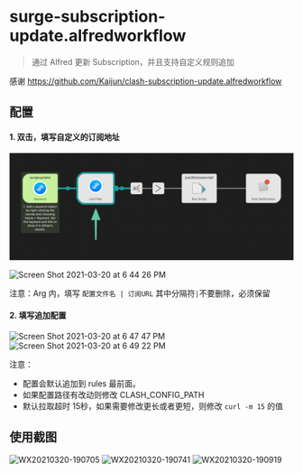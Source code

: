 
# surge-subscription-update.alfredworkflow

> 通过 Alfred 更新 Subscription，并且支持自定义规则追加

感谢 https://github.com/Kaijun/clash-subscription-update.alfredworkflow

## 配置

#### 1. 双击，填写自定义的订阅地址

![image](https://github.com/riverO0o/pictures/blob/master/alfred-workflow/CleanShot%202021-08-11%20at%2014.07.17%402x.png)

![Screen Shot 2021-03-20 at 6 44 26 PM](https://user-images.githubusercontent.com/1693027/111867408-a629bc80-89ae-11eb-8f20-f27d1d798fa1.png)

注意：Arg 内，填写 `配置文件名 | 订阅URL` 其中分隔符` | `不要删除，必须保留

#### 2. 填写追加配置

![Screen Shot 2021-03-20 at 6 47 47 PM](https://user-images.githubusercontent.com/1693027/111867435-dbcea580-89ae-11eb-971b-64419b7e2a82.png)
![Screen Shot 2021-03-20 at 6 49 22 PM](https://user-images.githubusercontent.com/1693027/111867436-de30ff80-89ae-11eb-99c1-59220fd78ff7.png)

注意：
- 配置会默认追加到 rules 最前面。
- 如果配置路径有改动则修改 CLASH_CONFIG_PATH 
- 默认拉取超时 15秒，如果需要修改更长或者更短，则修改 `curl -m 15` 的值

## 使用截图
![WX20210320-190705](https://user-images.githubusercontent.com/1693027/111867567-d58cf900-89af-11eb-8d6c-9d46f71c38e1.png)
![WX20210320-190741](https://user-images.githubusercontent.com/1693027/111867569-d756bc80-89af-11eb-9e50-396687eacff5.png)
![WX20210320-190919](https://user-images.githubusercontent.com/1693027/111867571-d9b91680-89af-11eb-952c-eb6d76d5cd15.png)

